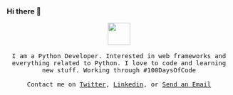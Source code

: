 ### Hi there 👋

<p align="center">
  <img src="https://octodex.github.com/images/daftpunktocat-thomas.gif" width="50px">
  <br><br>
  <samp>
I am a Python Developer. Interested in web frameworks and everything related to Python. I love to code and learning new stuff. Working through #100DaysOfCode
     <br><br>Contact me on <a href="https://twitter.com/lenargasimov" target="_blank">Twitter</a>, <a href="https://www.linkedin.com/in/lenargasimov/" target="_blank">Linkedin</a>, or <a href="mailto:lenargasimovdev@gmail.com">Send an Email</a>
  </samp>
</p>

<!--
**lenargasimov/lenargasimov** is a ✨ _special_ ✨ repository because its `README.md` (this file) appears on your GitHub profile.

Here are some ideas to get you started:

- 🔭 I’m currently working on ...
- 🌱 I’m currently learning ...
- 👯 I’m looking to collaborate on ...
- 🤔 I’m looking for help with ...
- 💬 Ask me about ...
- 📫 How to reach me: ...
- 😄 Pronouns: ...
- ⚡ Fun fact: ...
-->
